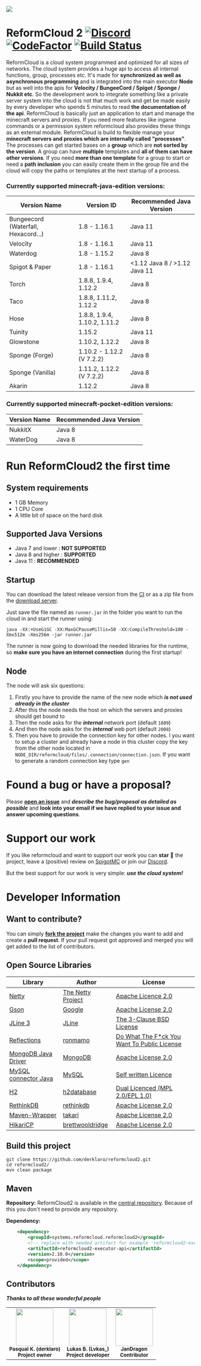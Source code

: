 ![](https://s17.directupload.net/images/190317/g4777bij.png)

# ReformCloud 2 [![Discord](https://img.shields.io/discord/499666347337449472.svg?color=7289DA&label=discord)](https://discord.gg/uskXdVZ) [![CodeFactor](https://www.codefactor.io/repository/github/derklaro/reformcloud2/badge?s=1093a7711bb179b3fb6e48ffbb3e4c1315e5aada)](https://www.codefactor.io/repository/github/derklaro/reformcloud2) [![Build Status](https://travis-ci.com/derklaro/reformcloud2.svg?token=DsMrJCyqH6BCtUu5ax94&branch=master)](https://travis-ci.com/derklaro/reformcloud2)

ReformCloud is a cloud system programmed and optimized for all sizes of networks. 
The cloud system provides a huge api to access all internal functions, group, processes etc. It's made
for **synchronized as well as asynchronous programming** and is integrated into the main executor **Node**
 but as well into the apis for **Velocity / BungeeCord / Spigot / Sponge / Nukkit etc**.
So the development work to integrate something like a private server system into the cloud is not that much work 
and get be made easily by every developer who spends 5 minutes to read **the documentation of the api**.
ReformCloud is basically just an application to start and manage the minecraft servers and proxies. 
If you need more features like ingame commands or a permission system reformcloud also provides these 
things as an external module. ReformCloud is build to flexible manage your **minecraft servers and proxies
which are internally called "processes"**. The processes can get started bases on a **group** which are
**not sorted by the version**. A group can have **multiple** templates and **all of them can have other versions**.
If you need **more than one template** for a group to start or need a **path inclusion** you can easily create
them in the group file and the cloud will copy the paths or templates at the next startup of a process.

### Currently supported minecraft-java-edition versions:
| Version Name                        | Version ID                   | Recommended Java Version     |
|-------------------------------------|------------------------------|------------------------------|
| Bungeecord (Waterfall, Hexacord...) | 1.8 - 1.16.1                 | Java 11                      |
| Velocity                            | 1.8 - 1.16.1                 | Java 11                      |
| Waterdog                            | 1.8 - 1.15.2                 | Java 8                       | 
| Spigot & Paper                      | 1.8 - 1.16.1                 | <1.12 Java 8 / >1.12 Java 11 |
| Torch                               | 1.8.8, 1.9.4, 1.12.2         | Java 8                       |
| Taco                                | 1.8.8, 1.11.2, 1.12.2        | Java 8                       |
| Hose                                | 1.8.8, 1.9.4, 1.10.2, 1.11.2 | Java 8                       |
| Tuinity                             | 1.15.2                       | Java 11                      |
| Glowstone                           | 1.10.2, 1.12.2               | Java 8                       |
| Sponge (Forge)                      | 1.10.2 - 1.12.2 (V 7.2.2)    | Java 8                       |
| Sponge (Vanilla)                    | 1.11.2, 1.12.2 (V 7.2.2)     | Java 8                       |
| Akarin                              | 1.12.2                       | Java 8                       |

### Currently supported minecraft-pocket-edition versions:
| Version Name  | Recommended Java Version |                
|---------------|--------------------------|
| NukkitX       | Java 8                   |
| WaterDog      | Java 8                   |

# Run ReformCloud2 the first time
## System requirements

 - 1 GB Memory
 - 1 CPU Core
 - A little bit of space on the hard disk

## Supported Java Versions
 
 - Java 7 and lower  : **NOT SUPPORTED**
 - Java 8 and higher : **SUPPORTED**
 - Java 11           : **RECOMMENDED**
 
## Startup

You can download the latest release version from the [CI](https://ci.reformcloud.systems/job/reformcloud/job/reformcloud2/job/master/lastStableBuild/artifact/reformcloud2-runner/target/runner.jar)
or as a zip file from the [download server](https://dl.reformcloud.systems/latest/ReformCloud2-latest.zip).

Just save the file named as `runner.jar` in the folder you want to run the cloud in and start the runner using:
```
java -XX:+UseG1GC -XX:MaxGCPauseMillis=50 -XX:CompileThreshold=100 -Xmx512m -Xms256m -jar runner.jar
```

The runner is now going to download the needed libraries for the runtime, so **make sure you have an internet connection** 
during the first startup!

## Node

The node will ask six questions:
 1) Firstly you have to provide the name of the new node which ***is not used already in the cluster***
 2) After this the node needs the host on which the servers and proxies should get bound to
 3) Then the node asks for the ***internal*** network port (default `1809`)
 4) And then the node asks for the ***internal*** web port (default `2008`)
 5) Then you have to provide the connection key for other nodes. I you want to setup a cluster and already
 have a node in this cluster copy the key from the other node located in `NODE_DIR/reformcloud/files/.connection/connection.json`.
 If you want to generate a random connection key type `gen`

# Found a bug or have a proposal?
Please
[**open an issue**](https://github.com/derklaro/reformcloud2/issues/new)
and ***describe the bug/proposal as detailed as possible*** and **look into your email if we have replied to your issue
and answer upcoming questions**.

# Support our work
If you like reformcloud and want to support our work you can **star** :star2: the project, leave a (positive)
review on [SpigotMC](https://www.spigotmc.org/resources/reformcloud-v2.63950/) or join our 
[Discord](https://discord.gg/uskXdVZ).

But the best support for our work is very simple: ***use the cloud system!***

# Developer Information
## Want to contribute?
You can simply 
[**fork the project**](https://github.com/derklaro/reformcloud2/fork)
make the changes you want to add and create a **pull request**. If your pull request got approved and merged
you will get added to the list of contributors.

## Open Source Libraries
| Library                                                             | Author                                                 | License                                                                                                       |
|---------------------------------------------------------------------|--------------------------------------------------------|---------------------------------------------------------------------------------------------------------------|
| [Netty](https://github.com/netty/netty/)                            | [The Netty Project](https://github.com/netty)          | [Apache Licence 2.0](https://github.com/netty/netty/blob/4.1/LICENSE.txt)                                     |
| [Gson](https://github.com/google/gson/)                             | [Google](https://github.com/google/)                   | [Apache License 2.0](https://github.com/google/gson/blob/master/LICENSE)                                      |
| [JLine 3](https://github.com/jline/jline3/)                         | [JLine](https://github.com/jline/)                     | [The 3-Clause BSD License](https://github.com/jline/jline3/blob/master/LICENSE.txt)                           |
| [Reflections](https://github.com/ronmamo/reflections/)              | [ronmamo](https://github.com/ronmamo/)                 | [Do What The F*ck You Want To Public License](https://github.com/ronmamo/reflections/blob/master/COPYING.txt) |
| [MongoDB Java Driver](https://github.com/mongodb/mongo-java-driver) | [MongoDB](https://github.com/mongodb/)                 | [Apache License 2.0](https://github.com/mongodb/mongo-java-driver/blob/master/LICENSE.txt)                    |
| [MySQL connector Java](https://github.com/mysql/mysql-connector-j)  | [MySQL](https://github.com/mysql/)                     | [Self written Licence](https://github.com/mysql/mysql-connector-j/blob/release/8.0/LICENSE)                   |
| [H2](https://github.com/h2database/h2database/)                     | [h2database](https://github.com/h2database/)           | [Dual Licenced (MPL 2.0/EPL 1.0)](https://github.com/h2database/h2database/blob/master/LICENSE.txt)           |
| [RethinkDB](https://github.com/rethinkdb/rethinkdb)                 | [rethinkdb](https://github.com/rethinkdb)              | [Apache License 2.0](https://github.com/rethinkdb/rethinkdb/blob/next/LICENSE)                                |
| [Maven-Wrapper](https://github.com/takari/maven-wrapper)            | [takari](https://github.com/takari/)                   | [Apache License 2.0](https://github.com/takari/maven-wrapper/blob/master/LICENSE.txt)                         |
| [HikariCP](https://github.com/brettwooldridge/HikariCP)             | [brettwooldridge](https://github.com/brettwooldridge/) | [Apache License 2.0](https://github.com/brettwooldridge/HikariCP/blob/dev/LICENSE)                            |

## Build this project
```
git clone https://github.com/derklaro/reformcloud2.git
cd reformcloud2/
mvn clean package
```

## Maven
**Repository:**
ReformCloud2 is available in the [central repository](https://search.maven.org/search?q=reformcloud).
Because of this you don't need to provide any repository.

**Dependency:**
```xml
    <dependency>
        <groupId>systems.reformcloud.reformcloud2</groupId>
        <!-- replace with needed artifact for example 'reformcloud2-executor' or 'reformcloud2-default-application-permissions' -->
        <artifactId>reformcloud2-executor-api</artifactId>
        <version>2.10.0</version>
        <scope>provided</scope>
    </dependency>
```

## Contributors
***Thanks to all these wonderful people***

<table>
    <tr>
        <td align="center">
            <img src="https://avatars3.githubusercontent.com/u/40468651?s=460&v=4" width="100px;" alt=""/>
            <br />
                <sub><b>Pasqual K. (derklaro)</b></sub>
                <br />
                <sub><b>Project owner</b></sub>
            <br/>
        </td>
        <td align="center">
        <img src="https://avatars0.githubusercontent.com/u/51173477?s=400&v=4" width="100px;" alt=""/>
            <br />
                <sub><b>Lukas B. (Lvkas_)</b></sub>
                <br />
                <sub><b>Project developer</b></sub>
            <br/>
        </td>
        <td align="center">
        <img src="https://avatars0.githubusercontent.com/u/40271530?s=400&v=4" width="100px;" alt=""/>
            <br />
                <sub><b>JanDragon</b></sub>
                <br />
                <sub><b>Contributor</b></sub>
            <br/>
        </td>
    </tr>
</table>
